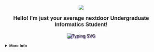<div align="center">
  <img
    src="https://raw.githubusercontent.com/susTuna/susTuna/main/bg.gif" />
  <p align="center" style="font-family: 'Product Sans', sans-serif; font-size: large;"><b>Hello! I'm just your average
      nextdoor Undergraduate Informatics Student!</b></p>
  <img
    src="https://readme-typing-svg.demolab.com?font=Fira+Code&pause=1000&color=#3F1A7B&center=true&vCenter=true&width=435&lines=I+love+to+explore+new+things!+🎀"
    alt="Typing SVG" style="filter: drop-shadow(2px 2px 1px #3f1a7b);" />
  <br>
  <!-- <a href="https://yoshi.moe" style="font-family: 'Product Sans', sans-serif; font-size: medium;"><i><sup>"Hmm. I am who
        I am, after all, and I wish people could just understand me better."</sup></i></a>
  <br> -->
  <br>
</div>

<details>
  <br>
  <summary style="font-family: 'Product Sans', sans-serif; font-size: small;"><b>More Info</b></summary>
  <div align="center" style="display: flex; flex-direction: column; gap: 1rem;">
    <div style="display: flex; flex-direction: row;">
        <img height="140px" style="padding: 5px;"
          src="https://github-readme-stats-sigma-five.vercel.app/api?username=susTuna&show_icons=true&theme=nightowl&include_all_commits=true&count_private=true" />
        <img height="140px" style="padding: 5px;"
          src="https://github-readme-stats-sigma-five.vercel.app/api/top-langs/?username=susTuna&theme=nightowl&hide_border=false&include_all_commits=true&count_private=true&layout=compact" />
      </div>
    </table>
    <!-- <img height="250px" style="padding: 5px;"
          src="https://github-readme-stats.vercel.app/api/wakatime?username=susTuna&theme=nightowl&layout=compact" /> -->
  </div>
</details>
